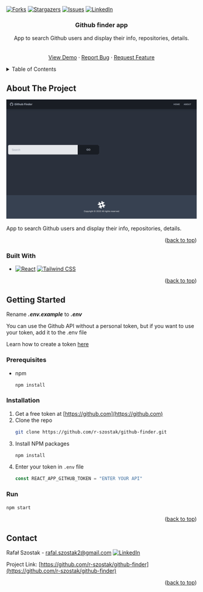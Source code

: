 [![Forks][forks-shield]][forks-url]
[![Stargazers][stars-shield]][stars-url]
[![Issues][issues-shield]][issues-url]
[![LinkedIn][linkedin-shield]][linkedin-url]
<br />

<div align="center">

<h3 align="center">Github finder app</h3>

  <p align="center">
     App to search Github users and display their info, repositories, details.
    <br />
    <br />
    <br />
    <a href="[https://github-finder-app-theta-ten.vercel.app](https://github-finder-app-r-szostak.vercel.app)">View Demo</a>
    ·
    <a href="https://github.com/r-szostak/github-finder/issues">Report Bug</a>
    ·
    <a href="https://github.com/r-szostak/github-finder/issues">Request Feature</a>
  </p>
</div>

<details>
  <summary>Table of Contents</summary>
  <ol>
    <li>
      <a href="#about-the-project">About The Project</a>
      <ul>
        <li><a href="#built-with">Built With</a></li>
      </ul>
    </li>
    <li>
      <a href="#getting-started">Getting Started</a>
      <ul>
        <li><a href="#prerequisites">Prerequisites</a></li>
        <li><a href="#installation">Installation</a></li>
      </ul>
    </li>
    <li><a href="#contact">Contact</a></li>
  </ol>
</details>

<!-- ABOUT THE PROJECT -->

## About The Project

[![Product Name Screen Shot][product-screenshot]](https://github-finder-app-theta-ten.vercel.app)

App to search Github users and display their info, repositories, details.

<p align="right">(<a href="#readme-top">back to top</a>)</p>

### Built With

- [![React][react.js]][react-url] [![Tailwind CSS][tailwind-css]][tailwind-url]

<p align="right">(<a href="#readme-top">back to top</a>)</p>

<!-- GETTING STARTED -->

## Getting Started

Rename **_.env.example_** to **_.env_**

You can use the Github API without a personal token, but if you want to use your token, add it to the .env file

Learn how to create a token [here](https://docs.github.com/en/authentication/keeping-your-account-and-data-secure/creating-a-personal-access-token)

### Prerequisites

- npm
  ```sh
  npm install
  ```

### Installation

1. Get a free token at [https://github.com](https://github.com)
2. Clone the repo
   ```sh
   git clone https://github.com/r-szostak/github-finder.git
   ```
3. Install NPM packages
   ```sh
   npm install
   ```
4. Enter your token in `.env` file
   ```js
   const REACT_APP_GITHUB_TOKEN = "ENTER YOUR API"
   ```

### Run

```sh
npm start
```

<p align="right">(<a href="#readme-top">back to top</a>)</p>

<!-- CONTACT -->

## Contact

Rafał Szostak - rafal.szostak2@gmail.com
[![LinkedIn][linkedin-shield]][linkedin-url]

Project Link: [https://github.com/r-szostak/github-finder](https://github.com/r-szostak/github-finder)

<p align="right">(<a href="#readme-top">back to top</a>)</p>

<!-- MARKDOWN LINKS & IMAGES -->
<!-- https://www.markdownguide.org/basic-syntax/#reference-style-links -->

[forks-shield]: https://img.shields.io/github/forks/r-szostak/github-finder.svg?style=for-the-badge
[forks-url]: https://github.com/r-szostak/github-finder/network/members
[stars-shield]: https://img.shields.io/github/stars/r-szostak/github-finder.svg?style=for-the-badge
[stars-url]: https://github.com/r-szostak/github-finder/stargazers
[issues-shield]: https://img.shields.io/github/issues/r-szostak/github-finder.svg?style=for-the-badge
[issues-url]: https://github.com/r-szostak/github-finder/issues
[linkedin-shield]: https://img.shields.io/badge/-LinkedIn-black.svg?style=for-the-badge&logo=linkedin&colorB=555
[linkedin-url]: https://www.linkedin.com/in/rsz/
[product-screenshot]: public/preview.png
[react.js]: https://img.shields.io/badge/React-20232A?style=for-the-badge&logo=react&logoColor=61DAFB
[react-url]: https://reactjs.org/
[tailwind-css]: https://img.shields.io/badge/Tailwind_CSS-38B2AC?style=for-the-badge&logo=tailwind-css&logoColor=white
[tailwind-url]: https://tailwindcss.com
